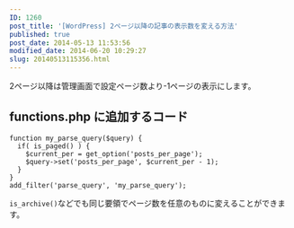 ```yaml
---
ID: 1260
post_title: '[WordPress] 2ページ以降の記事の表示数を変える方法'
published: true
post_date: 2014-05-13 11:53:56
modified_date: 2014-06-20 10:29:27
slug: 20140513115356.html
---
```

2ページ以降は管理画面で設定ページ数より-1ページの表示にします。
<!--more-->
<h2>functions.php に追加するコード</h2>
<pre class="language-php"><code>function my_parse_query($query) {
  if( is_paged() ) {
    $current_per = get_option('posts_per_page');
    $query->set('posts_per_page', $current_per - 1);
  }
}
add_filter('parse_query', 'my_parse_query');</code></pre>

<code>is_archive()</code>などでも同じ要領でページ数を任意のものに変えることができます。